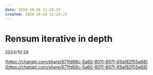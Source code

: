```yaml
---
date: 2024-10-28 11:24:23
created: 2024-10-28 11:24:23
---
```


# Rensum iterative in depth

2024/10:28

[https://chatgpt.com/share/671fd68c-5a60-8011-897f-69af82f55e68](https://chatgpt.com/share/671fd68c-5a60-8011-897f-69af82f55e68)